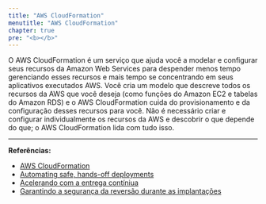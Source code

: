 ```yaml
---
title: "AWS CloudFormation"
menutitle: "AWS CloudFormation"
chapter: true
pre: "<b></b>"
---
```


O AWS CloudFormation é um serviço que ajuda você a modelar e configurar seus recursos da Amazon Web Services para despender menos tempo gerenciando esses recursos e mais tempo se concentrando em seus aplicativos executados AWS. Você cria um modelo que descreve todos os recursos da AWS que você deseja (como funções do Amazon EC2 e tabelas do Amazon RDS) e o AWS CloudFormation cuida do provisionamento e da configuração desses recursos para você. Não é necessário criar e configurar individualmente os recursos da AWS e descobrir o que depende do que; o AWS CloudFormation lida com tudo isso. 



---
**Referências:**
- [AWS CloudFormation](https://docs.aws.amazon.com/pt_br/AWSCloudFormation/latest/UserGuide/Welcome.html)
- [Automating safe, hands-off deployments](https://aws.amazon.com/pt/builders-library/automating-safe-hands-off-deployments/)
- [Acelerando com a entrega contíniua](https://aws.amazon.com/pt/builders-library/going-faster-with-continuous-delivery/)
- [Garantindo a segurança da reversão durante as implantações](https://aws.amazon.com/pt/builders-library/ensuring-rollback-safety-during-deployments/)